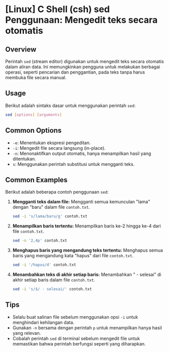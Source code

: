# [Linux] C Shell (csh) sed Penggunaan: Mengedit teks secara otomatis

## Overview
Perintah `sed` (stream editor) digunakan untuk mengedit teks secara otomatis dalam aliran data. Ini memungkinkan pengguna untuk melakukan berbagai operasi, seperti pencarian dan penggantian, pada teks tanpa harus membuka file secara manual.

## Usage
Berikut adalah sintaks dasar untuk menggunakan perintah `sed`:

```bash
sed [options] [arguments]
```

## Common Options
- `-e`: Menentukan ekspresi pengeditan.
- `-i`: Mengedit file secara langsung (in-place).
- `-n`: Menonaktifkan output otomatis, hanya menampilkan hasil yang ditentukan.
- `s`: Menggunakan perintah substitusi untuk mengganti teks.

## Common Examples
Berikut adalah beberapa contoh penggunaan `sed`:

1. **Mengganti teks dalam file:**
   Mengganti semua kemunculan "lama" dengan "baru" dalam file `contoh.txt`.
   ```bash
   sed -i 's/lama/baru/g' contoh.txt
   ```

2. **Menampilkan baris tertentu:**
   Menampilkan baris ke-2 hingga ke-4 dari file `contoh.txt`.
   ```bash
   sed -n '2,4p' contoh.txt
   ```

3. **Menghapus baris yang mengandung teks tertentu:**
   Menghapus semua baris yang mengandung kata "hapus" dari file `contoh.txt`.
   ```bash
   sed -i '/hapus/d' contoh.txt
   ```

4. **Menambahkan teks di akhir setiap baris:**
   Menambahkan " - selesai" di akhir setiap baris dalam file `contoh.txt`.
   ```bash
   sed -i 's/$/ - selesai/' contoh.txt
   ```

## Tips
- Selalu buat salinan file sebelum menggunakan opsi `-i` untuk menghindari kehilangan data.
- Gunakan `-n` bersama dengan perintah `p` untuk menampilkan hanya hasil yang relevan.
- Cobalah perintah `sed` di terminal sebelum mengedit file untuk memastikan bahwa perintah berfungsi seperti yang diharapkan.